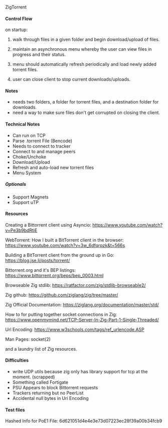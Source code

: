 ###
ZigTorrent

#### Control Flow

on startup:
1. walk through files in a given folder and begin download/upload of files.

2. maintain an asynchronous menu whereby the user can view files in progress and their status.

3. menu should automatically refresh periodically and load newly added torrent files.

4. user can close client to stop current downloads/uploads.


#### Notes
* needs two folders, a folder for torrent files, and a destination folder for downloads.
* need a way to make sure files don't get corrupted on closing the client.

#### Technical Notes
* Can run on TCP
* Parse .torrent File (Bencode)
* Needs to connect to tracker
* Connect to and manage peers
* Choke/Unchoke
* Download/Upload
* Refresh and auto-load new torrent files
* Menu System
##### Optionals
* Support Magnets
* Support uTP

#### Resources
Creating a Bittorrent client using Asyncio:
https://www.youtube.com/watch?v=Pe3b9bdRtiE

WebTorrent: How I built a BitTorrent client in the browser:
https://www.youtube.com/watch?v=3w_6dfqrpzk&t=566s

Building a BitTorrent client from the ground up in Go:
https://blog.jse.li/posts/torrent/

Bittorrent.org and it's BEP listings:
https://www.bittorrent.org/beps/bep_0003.html

Browseable Zig stdlib:
https://ratfactor.com/zig/stdlib-browseable2/

Zig github:
https://github.com/ziglang/zig/tree/master/

Zig Official Documentation:
https://ziglang.org/documentation/master/std/

How to for putting together socket connections in Zig:
https://www.openmymind.net/TCP-Server-In-Zig-Part-1-Single-Threaded/

Url Encoding:
https://www.w3schools.com/tags/ref_urlencode.ASP

Man Pages:
socket(2)

and a laundry list of Zig resources.

#### Difficulties
* write UDP utils because zig only has library support for tcp at the moment. (scrapped)
* Something called Fortigate 
* PSU Appears to block Bittorrent requests
* Trackers returning but no PeerList
* Accidental null bytes in Uri Encoding

#### Test files
Hashed Info for PoE1 File: 6d621051d4e4e3e73d07223ec28f39a00b34fcb9

